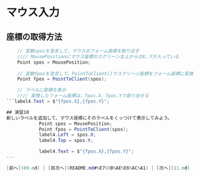 # マウス入力

## 座標の取得方法
```cs
    // 変数sposを宣言して、マウスのフォーム座標を取り出す
    //// MousePositionにマウス座標のスクリーン左上からのX、Yが入っている
    Point spos = MousePosition;
    
    // 変数fposを宣言して、PointToClient()でスクリーン座標をフォーム座標に変換
    Point fpos = PointToClient(spos);

    // ラベルに座標を表示
    //// 変換したフォーム座標は、fpos.X、fpos.Yで取り出せる
```label4.Text = $"{fpos.X},{fpos.Y}";

## 演習10
新しいラベルを追加して、マウス座標にそのラベルをくっつけて表示してみよう。
            Point spos = MousePosition;
            Point fpos = PointToClient(spos);
            label4.Left = spos.X;
            label4.Top = spos.Y;

            label4.Text = $"{fpos.X},{fpos.Y}";
---

[前へ](09.md) | [目次へ](README.md#%E7%9B%AE%E6%AC%A1) | [次へ](11.md)
